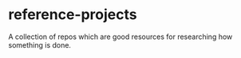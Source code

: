# reference-projects
A collection of repos which are good resources for researching how something is done.
